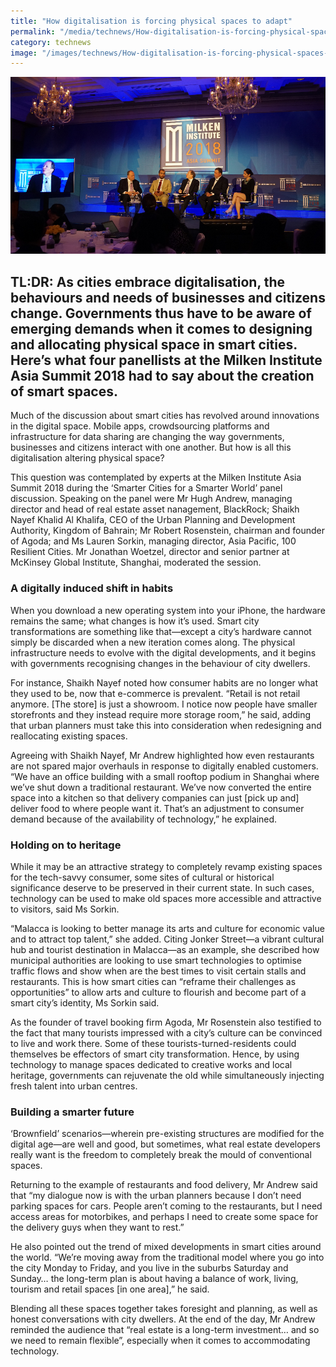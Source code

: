 ```yaml
---
title: "How digitalisation is forcing physical spaces to adapt"
permalink: "/media/technews/How-digitalisation-is-forcing-physical-spaces-to-adapt"
category: technews
image: "/images/technews/How-digitalisation-is-forcing-physical-spaces-to-adapt.png"
---
```

![Milken Institute Asia Summit 2018 during the ‘Smarter Cities for a Smarter World’ panel discussion](/images/technews/How-digitalisation-is-forcing-physical-spaces-to-adapt.png)

TL:DR: As cities embrace digitalisation, the behaviours and needs of businesses and citizens change. Governments thus have to be aware of emerging demands when it comes to designing and allocating physical space in smart cities. Here’s what four panellists at the Milken Institute Asia Summit 2018 had to say about the creation of smart spaces.
---

Much of the discussion about smart cities has revolved around innovations in the digital space. Mobile apps, crowdsourcing platforms and infrastructure for data sharing are changing the way governments, businesses and citizens interact with one another. But how is all this digitalisation altering physical space?

This question was contemplated by experts at the Milken Institute Asia Summit 2018 during the ‘Smarter Cities for a Smarter World’ panel discussion. Speaking on the panel were Mr Hugh Andrew, managing director and head of real estate asset nanagement, BlackRock; Shaikh Nayef Khalid Al Khalifa, CEO of the Urban Planning and Development Authority, Kingdom of Bahrain; Mr Robert Rosenstein, chairman and founder of Agoda; and Ms Lauren Sorkin, managing director, Asia Pacific, 100 Resilient Cities. Mr Jonathan Woetzel, director and senior partner at McKinsey Global Institute, Shanghai, moderated the session.

### **A digitally induced shift in habits**

When you download a new operating system into your iPhone, the hardware remains the same; what changes is how it’s used. Smart city transformations are something like that—except a city’s hardware cannot simply be discarded when a new iteration comes along. The physical infrastructure needs to evolve with the digital developments, and it begins with governments recognising changes in the behaviour of city dwellers. 

For instance, Shaikh Nayef noted how consumer habits are no longer what they used to be, now that e-commerce is prevalent. “Retail is not retail anymore. [The store] is just a showroom. I notice now people have smaller storefronts and they instead require more storage room,” he said, adding that urban planners must take this into consideration when redesigning and reallocating existing spaces.

Agreeing with Shaikh Nayef, Mr Andrew highlighted how even restaurants are not spared major overhauls in response to digitally enabled customers. “We have an office building with a small rooftop podium in Shanghai where we’ve shut down a traditional restaurant. We’ve now converted the entire space into a kitchen so that delivery companies can just [pick up and] deliver food to where people want it. That’s an adjustment to consumer demand because of the availability of technology,” he explained.

### **Holding on to heritage**

While it may be an attractive strategy to completely revamp existing spaces for the tech-savvy consumer, some sites of cultural or historical significance deserve to be preserved in their current state. In such cases, technology can be used to make old spaces more accessible and attractive to visitors, said Ms Sorkin.

“Malacca is looking to better manage its arts and culture for economic value and to attract top talent,” she added. Citing Jonker Street—a vibrant cultural hub and tourist destination in Malacca—as an example, she described how municipal authorities are looking to use smart technologies to optimise traffic flows and show when are the best times to visit certain stalls and restaurants. This is how smart cities can “reframe their challenges as opportunities” to allow arts and culture to flourish and become part of a smart city’s identity, Ms Sorkin said. 

As the founder of travel booking firm Agoda, Mr Rosenstein also testified to the fact that many tourists impressed with a city’s culture can be convinced to live and work there. Some of these tourists-turned-residents could themselves be effectors of smart city transformation. Hence, by using technology to manage spaces dedicated to creative works and local heritage, governments can rejuvenate the old while simultaneously injecting fresh talent into urban centres.

### **Building a smarter future**

‘Brownfield’ scenarios—wherein pre-existing structures are modified for the digital age—are well and good, but sometimes, what real estate developers really want is the freedom to completely break the mould of conventional spaces.

Returning to the example of restaurants and food delivery, Mr Andrew said that “my dialogue now is with the urban planners because I don’t need parking spaces for cars. People aren’t coming to the restaurants, but I need access areas for motorbikes, and perhaps I need to create some space for the delivery guys when they want to rest.”

He also pointed out the trend of mixed developments in smart cities around the world. “We’re moving away from the traditional model where you go into the city Monday to Friday, and you live in the suburbs Saturday and Sunday… the long-term plan is about having a balance of work, living, tourism and retail spaces [in one area],” he said.

Blending all these spaces together takes foresight and planning, as well as honest conversations with city dwellers. At the end of the day, Mr Andrew reminded the audience that “real estate is a long-term investment… and so we need to remain flexible”, especially when it comes to accommodating technology.
